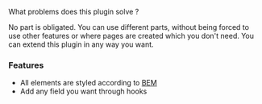 What problems does this plugin solve ?

No part is obligated. You can use different parts, without being forced to use other features or where pages are created which you don't need. You can extend this plugin in any way you want.

### Features
- All elements are styled according to [BEM](http://en.bem.info)
- Add any field you want through hooks
